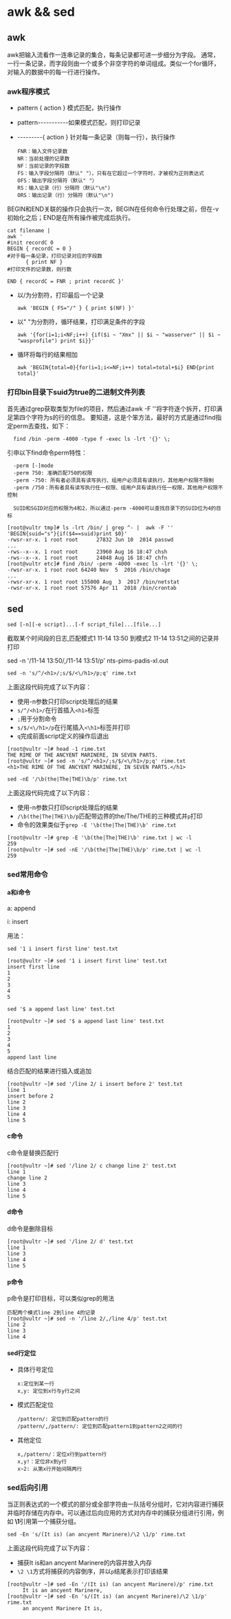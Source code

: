 # awk && sed

## awk

awk把输入流看作一连串记录的集合，每条记录都可进一步细分为字段。
通常，一行一条记录，而字段则由一个或多个非空字符的单词组成。类似一个for循环，对输入的数据中的每一行进行操作。

### awk程序模式

- pattern { action }    模式匹配，执行操作

- pattern-----------如果模式匹配，则打印记录

- ---------{ action }   针对每一条记录（则每一行），执行操作

      FNR：输入文件记录数
      NR：当前处理的记录数
      NF：当前记录的字段数
      FS：输入字段分隔符（默认" "），只有在它超过一个字符时，才被视为正则表达式
      OFS：输出字段分隔符（默认" "）
      RS：输入记录（行）分隔符（默认"\n")
      ORS：输出记录（行）分隔符（默认"\n")

BEGIN和END关联的操作只会执行一次，BEGIN在任何命令行处理之前，但在-v初始化之后；END是在所有操作被完成后执行。

```shell
cat filename |
awk '
#init recordC 0
BEGIN { recordC = 0 }
#对于每一条记录，打印记录对应的字段数
      { print NF }
#打印文件的记录数，则行数

END { recordC = FNR ; print recordC }'
```

- 以/为分割符，打印最后一个记录

      awk 'BEGIN { FS="/" } { print $(NF) }'

- 以" "为分割符，循环结果，打印满足条件的字段

      awk '{for(i=1;i<NF;i++) {if($i ~ "Xmx" || $i ~ "wasserver" || $i ~ "wasprofile") print $i}}'

- 循环将每行的结果相加

      awk 'BEGIN{total=0}{for(i=1;i<=NF;i++) total=total+$i} END{print total}'

### 打印bin目录下suid为true的二进制文件列表

首先通过grep获取类型为file的项目，然后通过awk -F ''将字符逐个拆开，打印满足第四个字符为s的行的信息。
要知道，这是个笨方法，最好的方式是通过find指定perm去查找，如下：

      find /bin -perm -4000 -type f -exec ls -lrt '{}' \;

引申以下find命令perm特性：

      -perm [-]mode
      -perm 750: 准确匹配750的权限
      -perm -750: 所有者必须具有读写执行、组用户必须具有读执行，其他用户权限不限制
      -perm /750：所有者具有读写执行任一权限、组用户具有读执行任一权限，其他用户权限不控制

      SUID和SGID对应的权限为4和2，所以通过-perm -4000可以查找目录下的SUID位为4的目标

```console
[root@vultr tmp]# ls -lrt /bin/ | grep ^- |  awk -F ''  'BEGIN{suid="s"}{if($4==suid)print $0}'
-rwsr-xr-x. 1 root root      27832 Jun 10  2014 passwd
...
-rws--x--x. 1 root root      23960 Aug 16 18:47 chsh
-rws--x--x. 1 root root      24048 Aug 16 18:47 chfn
[root@vultr etc]# find /bin/ -perm -4000 -exec ls -lrt '{}' \;
-rwsr-xr-x. 1 root root 64240 Nov  5  2016 /bin/chage
...
-rwsr-xr-x. 1 root root 155000 Aug  3  2017 /bin/netstat
-rwsr-xr-x. 1 root root 57576 Apr 11  2018 /bin/crontab
```

## sed

`sed [-n][-e script]...[-f script_file]...[file...]`

截取某个时间段的日志,匹配模式1 11-14 13:50 到模式2 11-14 13:51之间的记录并打印

sed -n '/11-14 13:50/,/11-14 13:51/p' nts-pims-padis-xl.out

`sed -n 's/^/<h1>/;s/$/<\/h1>/p;q' rime.txt`

上面这段代码完成了以下内容：

- 使用-n参数只打印script处理后的结果
- `s/^/<h1>/`在行首插入`<h1>`标签
- `;`用于分割命令
- `s/$/<\/h1>/p`在行尾插入`<\h1>`标签并打印
- `q`完成前面script定义的操作后退出

```console
[root@vultr ~]# head -1 rime.txt
THE RIME OF THE ANCYENT MARINERE, IN SEVEN PARTS.
[root@vultr ~]# sed -n 's/^/<h1>/;s/$/<\/h1>/p;q' rime.txt 
<h1>THE RIME OF THE ANCYENT MARINERE, IN SEVEN PARTS.</h1>
```

`sed -nE '/\b(the|The|THE)\b/p' rime.txt`

上面这段代码完成了以下内容：

- 使用-n参数只打印script处理后的结果
- `/\b(the|The|THE)\b/p`匹配带边界的the/The/THE的三种模式并`p`打印
- 命令的效果类似于`grep -E '\b(the|The|THE)\b' rime.txt`

```console
[root@vultr ~]# grep -E '\b(the|The|THE)\b' rime.txt | wc -l
259
[root@vultr ~]# sed -nE '/\b(the|The|THE)\b/p' rime.txt | wc -l
259
```

### sed常用命令

#### a和i命令

a: append

i: insert

用法：

`sed '1 i insert first line' test.txt`

```console
[root@vultr ~]# sed '1 i insert first line' test.txt 
insert first line
1
2
3
4
5
```

`sed '$ a append last line' test.txt`

```console
[root@vultr ~]# sed '$ a append last line' test.txt
1
2
3
4
5
append last line
```

结合匹配的结果进行插入或追加

```console
[root@vultr ~]# sed '/line 2/ i insert before 2' test.txt
line 1
insert before 2
line 2
line 3
line 4
line 5
```

#### c命令

c命令是替换匹配行

```console
[root@vultr ~]# sed '/line 2/ c change line 2' test.txt
line 1
change line 2
line 3
line 4
line 5
```

#### d命令

d命令是删除目标

```console
[root@vultr ~]# sed '/line 2/ d' test.txt
line 1
line 3
line 4
line 5
```

#### p命令

p命令是打印目标，可以类似grep的用法

```console
匹配两个模式line 2到line 4的记录
[root@vultr ~]# sed -n '/line 2/,/line 4/p' test.txt
line 2
line 3
line 4
```

#### sed行定位

- 具体行号定位

      x:定位到某一行
      x,y: 定位到x行与y行之间

- 模式匹配定位

      /pattern/: 定位到匹配pattern的行
      /pattern/,/pattern/: 定位到匹配pattern1到pattern2之间的行

- 其他定位

      x,/pattern/：定位x行到pattern行
      x,y!：定位非x到y行
      x~2: 从第x行开始间隔两行

### sed后向引用

当正则表达式的一个模式的部分或全部字符由一队括号分组时，它对内容进行捕获并临时存储在内存中。可以通过后向应用的方式对内存中的捕获分组进行引用，例如 **\1**引用第一个捕获分组。

`sed -En 's/(It is) (an ancyent Marinere)/\2 \1/p' rime.txt`

上面这段代码完成了以下内容：

- 捕获It is和an ancyent Marinere的内容并放入内存
- `\2 \1`方式将捕获的内容倒序，并以`p`结尾表示打印该结果

```console
[root@vultr ~]# sed -En '/(It is) (an ancyent Marinere)/p' rime.txt
     It is an ancyent Marinere,
[root@vultr ~]# sed -En 's/(It is) (an ancyent Marinere)/\2 \1/p' rime.txt
     an ancyent Marinere It is,
```